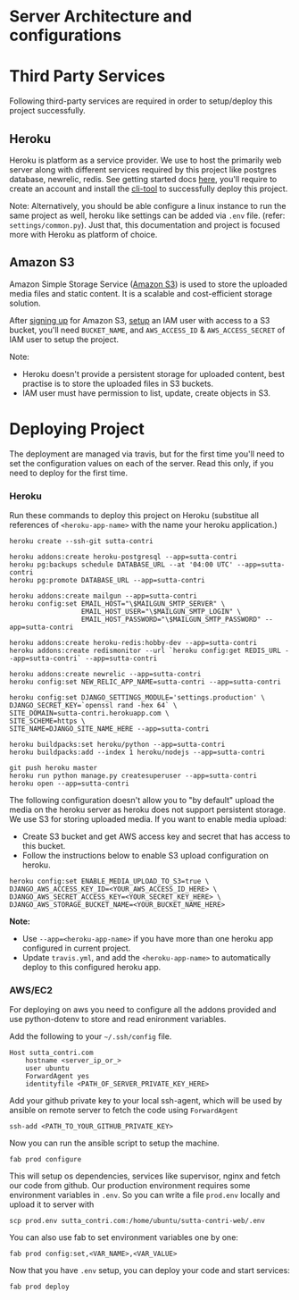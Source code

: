 # Server Architecture and configurations

# Third Party Services

Following third-party services are required in order to setup/deploy this project successfully.

## Heroku

Heroku is platform as a service provider. We use to host the primarily web server along with different services required by this project like postgres database, newrelic, redis. See getting started docs [here][heroku-docs], you'll require to create an account and install the [cli-tool][heroku-cli] to successfully deploy this project.

[heroku-docs]: https://devcenter.heroku.com/
[heroku-cli]: https://devcenter.heroku.com/articles/heroku-command

Note: Alternatively, you should be able configure a linux instance to run the same project as well, heroku like settings can be added via `.env` file. (refer: `settings/common.py`). Just that, this documentation and project is focused more with Heroku as platform of choice.

## Amazon S3

Amazon Simple Storage Service ([Amazon S3]) is used to store the uploaded media files and static content. It is a scalable and cost-efficient storage solution. 

After [signing up][s3-signup] for Amazon S3, [setup][s3-iam-setup] an IAM user with access to a S3 bucket, you'll need `BUCKET_NAME`, and `AWS_ACCESS_ID` & `AWS_ACCESS_SECRET` of IAM user to setup the project.

[Amazon S3]: http://aws.amazon.com/s3/
[s3-signup]: http://docs.aws.amazon.com/AmazonS3/latest/gsg/SigningUpforS3.html
[s3-iam-setup]: https://rbgeek.wordpress.com/2014/07/18/amazon-iam-user-creation-for-single-s3-bucket-access/

Note: 
- Heroku doesn't provide a persistent storage for uploaded content, best practise is to store the uploaded files in S3 buckets.
- IAM user must have permission to list, update, create objects in S3.

# Deploying Project

The deployment are managed via travis, but for the first time you'll need to set the configuration values on each of the server. Read this only, if you need to deploy for the first time.

### Heroku

Run these commands to deploy this project on Heroku (substitue all references of `<heroku-app-name>` with the name your heroku application.)

```
heroku create --ssh-git sutta-contri

heroku addons:create heroku-postgresql --app=sutta-contri
heroku pg:backups schedule DATABASE_URL --at '04:00 UTC' --app=sutta-contri
heroku pg:promote DATABASE_URL --app=sutta-contri

heroku addons:create mailgun --app=sutta-contri
heroku config:set EMAIL_HOST="\$MAILGUN_SMTP_SERVER" \
                  EMAIL_HOST_USER="\$MAILGUN_SMTP_LOGIN" \
                  EMAIL_HOST_PASSWORD="\$MAILGUN_SMTP_PASSWORD" --app=sutta-contri

heroku addons:create heroku-redis:hobby-dev --app=sutta-contri
heroku addons:create redismonitor --url `heroku config:get REDIS_URL --app=sutta-contri` --app=sutta-contri

heroku addons:create newrelic --app=sutta-contri
heroku config:set NEW_RELIC_APP_NAME=sutta-contri --app=sutta-contri

heroku config:set DJANGO_SETTINGS_MODULE='settings.production' \
DJANGO_SECRET_KEY=`openssl rand -hex 64` \
SITE_DOMAIN=sutta-contri.herokuapp.com \
SITE_SCHEME=https \
SITE_NAME=DJANGO_SITE_NAME_HERE --app=sutta-contri

heroku buildpacks:set heroku/python --app=sutta-contri
heroku buildpacks:add --index 1 heroku/nodejs --app=sutta-contri

git push heroku master
heroku run python manage.py createsuperuser --app=sutta-contri
heroku open --app=sutta-contri
```

The following configuration doesn't allow you to "by default" upload the media on the heroku server as heroku does
not support persistent storage. We use S3 for storing uploaded media. If you want to enable media upload:

- Create S3 bucket and get AWS access key and secret that has access to this bucket.
- Follow the instructions below to enable S3 upload configuration on heroku.

```
heroku config:set ENABLE_MEDIA_UPLOAD_TO_S3=true \
DJANGO_AWS_ACCESS_KEY_ID=<YOUR_AWS_ACCESS_ID_HERE> \
DJANGO_AWS_SECRET_ACCESS_KEY=<YOUR_SECRET_KEY_HERE> \
DJANGO_AWS_STORAGE_BUCKET_NAME=<YOUR_BUCKET_NAME_HERE>
```


**Note:**
- Use `--app=<heroku-app-name>` if you have more than one heroku app configured in current project.
- Update `travis.yml`, and add the `<heroku-app-name>` to automatically deploy to this configured heroku app.
### AWS/EC2

For deploying on aws you need to configure all the addons provided and use python-dotenv to store and read enironment variables.

Add the following to your `~/.ssh/config` file.

```
Host sutta_contri.com
    hostname <server_ip_or_>
    user ubuntu
    ForwardAgent yes
    identityfile <PATH_OF_SERVER_PRIVATE_KEY_HERE>
```

Add your github private key to your local ssh-agent, which will be used by ansible on remote server to fetch the code using `ForwardAgent`

    ssh-add <PATH_TO_YOUR_GITHUB_PRIVATE_KEY>

Now you can run the ansible script to setup the machine.

    fab prod configure

This will setup os dependencies, services like supervisor, nginx and fetch our code from github. Our production environment requires 
some environment variables in `.env`. So you can write a file `prod.env` locally and upload it to server with

    scp prod.env sutta_contri.com:/home/ubuntu/sutta-contri-web/.env

You can also use fab to set environment variables one by one:

    fab prod config:set,<VAR_NAME>,<VAR_VALUE>

Now that you have `.env` setup, you can deploy your code and start services:

    fab prod deploy

